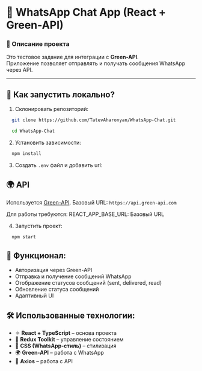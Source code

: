 <!-- @format -->

# 🚀 WhatsApp Chat App (React + Green-API)

### 📌 Описание проекта

Это тестовое задание для интеграции с **Green-API**.  
Приложение позволяет отправлять и получать сообщения WhatsApp через API.

---

## 🚀 Как запустить локально?

1. Склонировать репозиторий:

```bash
  git clone https://github.com/TatevAharonyan/WhatsApp-Chat.git
```

```bash
  cd WhatsApp-Chat
```

2. Установить зависимости:

```bash
  npm install
```

3. Создать `.env` файл и добавить url:

## 🌍 API

Используется [Green-API](https://green-api.com/).
Базовый URL: `https://api.green-api.com`

Для работы требуются:
REACT_APP_BASE_URL: Базовый URL

4. Запустить проект:

```bash
  npm start
```

## 📌 Функционал:

- Авторизация через Green-API
- Отправка и получение сообщений WhatsApp
- Отображение статусов сообщений (sent, delivered, read)
- Обновление статуса сообщений
- Адаптивный UI

## 🛠 Использованные технологии:

- ⚛ **React + TypeScript** – основа проекта
- 🛒 **Redux Toolkit** – управление состоянием
- 🎨 **CSS (WhatsApp-стиль)** – стилизация
- 🌍 **Green-API** – работа с WhatsApp
- 🔧 **Axios** – работа с API
